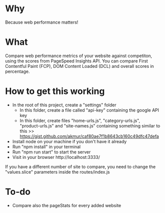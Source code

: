 # Why

Because web performance matters!

# What

Compare web performance metrics of your website against competiton, using the scores from PageSpeed Insights API. You can compare First Contentful Paint (FCP), DOM Content Loaded (DCL) and overall scores in percentage.

# How to get this working

- In the root of this project, create a "settings" folder
  - In this folder, create a file called "api-key" containing the google API key
  - In this folder, create files "home-urls.js", "category-urls.js", "product-urls.js" and "site-names.js" containing something similar to this >> https://gist.github.com/akmur/caf80ae7f1b8643cb160c49dfc47defa
- Install node on your machine if you don't have it already
- Run "npm install" in your terminal
- Run "npm run start" to start the server
- Visit in your browser http://localhost:3333/

If you have a different number of site to compare, you need to change the "values.slice" parameters inside the routes/index.js

# To-do

- Compare also the pageStats for every added website
